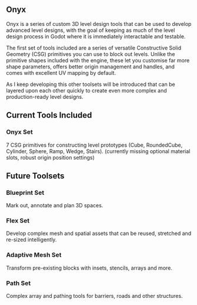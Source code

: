 ## Onyx
Onyx is a series of custom 3D level design tools that can be used to develop advanced level designs, with the goal of keeping as much of the level design process in Godot where it is immediately interactable and testable.

The first set of tools included are a series of versatile Constructive Solid Geometry (CSG) primitives you can use to block out levels.  Unlike the primitive shapes included with the engine, these let you customise far more shape parameters, offers better origin management and handles, and comes with excellent UV mapping by default.

As I keep developing this other toolsets will be introduced that can be layered upon each other quickly to create even more complex and production-ready level designs.

## Current Tools Included

### Onyx Set
7 CSG primitives for constructing level prototypes (Cube, RoundedCube, Cylinder, Sphere, Ramp, Wedge, Stairs).
(currently missing optional material slots, robust origin position settings)

## Future Toolsets

### Blueprint Set
Mark out, annotate and plan 3D spaces.

### Flex Set
Develop complex mesh and spatial assets that can be reused, stretched and re-sized intelligently.

### Adaptive Mesh Set
Transform pre-existing blocks with insets, stencils, arrays and more.

### Path Set
Complex array and pathing tools for barriers, roads and other structures.
